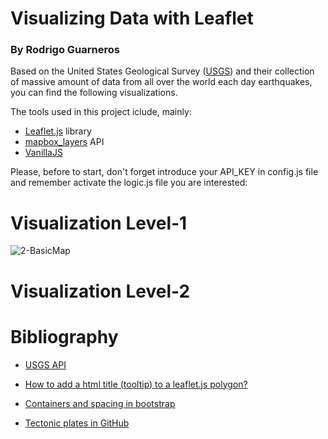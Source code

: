 # Visualizing Data with Leaflet

### By Rodrigo Guarneros

Based on the United States Geological Survey ([USGS](https://earthquake.usgs.gov/earthquakes/feed/v1.0/geojson.php)) and their collection of massive amount of data from all over the world each day earthquakes, you can find the following visualizations.

The tools used in this project iclude, mainly:

- [Leaflet.js](https://leafletjs.com/) library
- [mapbox_layers](https://www.mapbox.com/) API
- [VanillaJS](http://vanilla-js.com/) 

Please, before to start, don't forget introduce your API_KEY in config.js file and remember activate the logic.js file you are interested:

# Visualization Level-1
![2-BasicMap]()

# Visualization Level-2



# Bibliography

- [USGS API](https://earthquake.usgs.gov/earthquakes/feed/v1.0/geojson.php)

- [How to add a html title (tooltip) to a leaflet.js polygon?](https://stackoverflow.com/questions/39770744/how-to-add-a-html-title-tooltip-to-a-leaflet-js-polygon/39770975) 

- [Containers and spacing in bootstrap](https://getbootstrap.com/docs/4.0/utilities/spacing/)

- [Tectonic plates in GitHub](https://github.com/fraxen/tectonicplates)